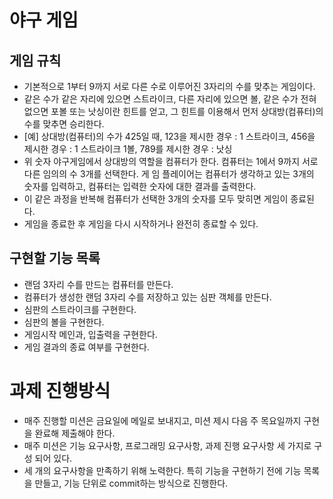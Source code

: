 # 야구 게임

## 게임 규칙

- 기본적으로 1부터 9까지 서로 다른 수로 이루어진 3자리의 수를 맞추는 게임이다.
- 같은 수가 같은 자리에 있으면 스트라이크, 다른 자리에 있으면 볼, 같은 수가 전혀 없으면 포볼 또는 낫싱이란 힌트를 얻고, 그 힌트를 이용해서 먼저 상대방(컴퓨터)의 수를 맞추면 승리한다.
- [예] 상대방(컴퓨터)의 수가 425일 때, 123을 제시한 경우 : 1 스트라이크, 456을 제시한 경우 : 1 스트라이크 1볼, 789를 제시한 경우 : 낫싱
- 위 숫자 야구게임에서 상대방의 역할을 컴퓨터가 한다. 컴퓨터는 1에서 9까지 서로 다른 임의의 수 3개를 선택한다. 게 임 플레이어는 컴퓨터가 생각하고 있는 3개의 숫자를 입력하고, 컴퓨터는 입력한 숫자에 대한 결과를 출력한다.
- 이 같은 과정을 반복해 컴퓨터가 선택한 3개의 숫자를 모두 맞히면 게임이 종료된다. 
- 게임을 종료한 후 게임을 다시 시작하거나 완전히 종료할 수 있다.



## 구현할 기능 목록

- 랜덤 3자리 수를 만드는 컴퓨터를 만든다.
- 컴퓨터가 생성한 랜덤 3자리 수를 저장하고 있는 심판 객체를 만든다.
- 심판의 스트라이크를 구현한다.
- 심판의 볼을 구현한다.
- 게임시작 메인과, 입출력을 구현한다.
- 게임 결과의 종료 여부를 구현한다.


# 과제 진행방식
- 매주 진행할 미션은 금요일에 메일로 보내지고, 미션 제시 다음 주 목요일까지 구현을 완료해 제출해야 한다.
- 매주 미션은 기능 요구사항, 프로그래밍 요구사항, 과제 진행 요구사항 세 가지로 구성 되어 있다.
- 세 개의 요구사항을 만족하기 위해 노력한다. 특히 기능을 구현하기 전에 기능 목록 을 만들고, 기능 단위로 commit하는 방식으로 진행한다.
